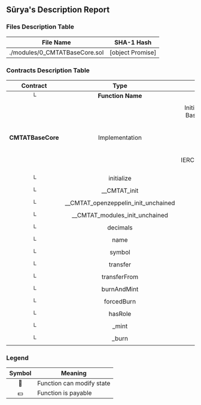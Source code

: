 ## Sūrya's Description Report

### Files Description Table


|  File Name  |  SHA-1 Hash  |
|-------------|--------------|
| ./modules/0_CMTATBaseCore.sol | [object Promise] |


### Contracts Description Table


|  Contract  |         Type        |       Bases      |                  |                 |
|:----------:|:-------------------:|:----------------:|:----------------:|:---------------:|
|     └      |  **Function Name**  |  **Visibility**  |  **Mutability**  |  **Modifiers**  |
||||||
| **CMTATBaseCore** | Implementation | Initializable, ContextUpgradeable, BaseModule, ERC20MintModule, ERC20BurnModule, ValidationModuleCore, ERC20BaseModule, IForcedBurnERC20, IBurnMintERC20, IERC7551ERC20EnforcementEvent, AuthorizationModule |||
| └ | initialize | Public ❗️ | 🛑  | initializer |
| └ | __CMTAT_init | Internal 🔒 | 🛑  | onlyInitializing |
| └ | __CMTAT_openzeppelin_init_unchained | Internal 🔒 | 🛑  | onlyInitializing |
| └ | __CMTAT_modules_init_unchained | Internal 🔒 | 🛑  | onlyInitializing |
| └ | decimals | Public ❗️ |   |NO❗️ |
| └ | name | Public ❗️ |   |NO❗️ |
| └ | symbol | Public ❗️ |   |NO❗️ |
| └ | transfer | Public ❗️ | 🛑  |NO❗️ |
| └ | transferFrom | Public ❗️ | 🛑  |NO❗️ |
| └ | burnAndMint | Public ❗️ | 🛑  |NO❗️ |
| └ | forcedBurn | Public ❗️ | 🛑  | onlyRole |
| └ | hasRole | Public ❗️ |   |NO❗️ |
| └ | _mint | Internal 🔒 | 🛑  | |
| └ | _burn | Internal 🔒 | 🛑  | |


### Legend

|  Symbol  |  Meaning  |
|:--------:|-----------|
|    🛑    | Function can modify state |
|    💵    | Function is payable |
